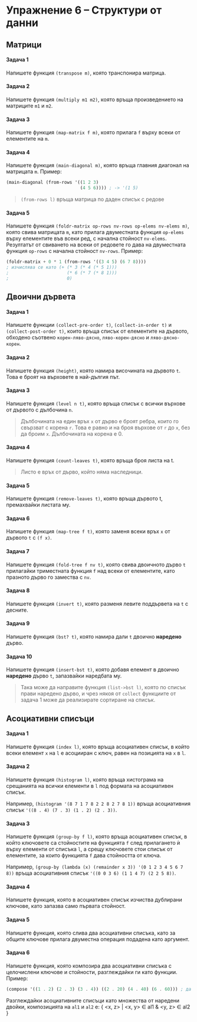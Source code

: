 # Упражнение 6 – Структури от данни
## Матрици
#### Задача 1
Напишете функция `(transpose m)`, която транспонира матрица.

#### Задача 2
Напишете функция `(multiply m1 m2)`, която връща произведението на матриците `m1` и `m2`.

#### Задача 3
Напишете функция `(map-matrix f m)`, която прилага `f` върху всеки от елементите на `m`.

#### Задача 4
Напишете функция `(main-diagonal m)`, която връща главния диагонал на матрицата `m`.
Пример:
```scheme
(main-diagonal (from-rows '((1 2 3)
                            (4 5 6)))) ; -> '(1 5)
```
> `(from-rows l)` връща матрица по даден списък с редове


#### Задача 5
Напишете функция `(foldr-matrix op-rows nv-rows op-elems nv-elems m)`, която свива матрицата `m`, като прилага двуместната функция `op-elems` върху елементите във всеки ред, с начална стойност `nv-elems`. Резултатът от свиването на всеки от редовете го дава на двуместната функция `op-rows` с начална стойност `nv-rows`.
Пример:
```scheme
(foldr-matrix + 0 * 1 (from-rows '((3 4 5) (6 7 8))))
; изчислява се като (+ (* 3 (* 4 (* 5 1)))
;                      (* 6 (* 7 (* 8 1)))
;                      0)
```

## Двоични дървета
#### Задача 1
Напишете функции `(collect-pre-order t)`, `(collect-in-order t)` и `(collect-post-order t)`, които връща списък от елементите на дървото, обходено съотвено `корен-ляво-дясно`, `ляво-корен-дясно` и `ляво-дясно-корен`.

#### Задача 2
Напишете функция `(height)`, която намира височината на дървото `t`. Това е броят на върховете в най-дългия път.

#### Задача 3
Напишете функция `(level n t)`, която връща списък с всички върхове от дървото с дълбочина `n`.
> Дълбочината на един връх `x` от дърво е броят ребра, които го свързват с корена `r`. Това е равно и на броя върхове от `r` до `x`, без да броим `x`. Дълбочината на корена е 0.

#### Задача 4
Напишете функция `(count-leaves t)`, която връща броя листа на t.
> Листо е връх от дърво, който няма наследници.

#### Задача 5
Напишете функция `(remove-leaves t)`, която връща дървото t, премахвайки листата му.

#### Задача 6
Напишете функция `(map-tree f t)`, която заменя всеки връх `x` от дървото `t` с `(f x)`.

#### Задача 7
Напишете функция `(fold-tree f nv t)`, която свива двоичното дърво `t` прилагайки триместната функция `f` над всеки от елементите, като празното дърво го замества с `nv`.

#### Задача 8
Напишете функция `(invert t)`, която разменя левите поддървета на `t` с десните.

#### Задача 9
Напишете функция `(bst? t)`, която намира дали `t` двоично **наредено** дърво.

#### Задача 10
Напишете функция `(insert-bst t)`, която добавя елемент в двоично **наредено** дърво `t`, запазвайки наредбата му.
> Така може да направите функция `(list->bst l)`, която по списък прави наредено дърво, и чрез някоя от `collect` функциите от задачa 1 може да реализирате сортиране на списък.


## Асоциативни списъци
#### Задача 1
Напишете функция `(index l)`, която връща асоциативен списък, в който всеки елемент `x` на `l` е асоцииран с ключ, равен на позицията на `x` в `l`.

#### Задача 2
Напишете функция `(histogram l)`, която
връща хистограма на срещанията на всички елементи в `l` под формата на асоциативен списък.

   Например, `(histogram '(8 7 1 7 8 2 2 8 2 7 8 1))`
   връща асоциативния списък `'((8 . 4) (7 . 3) (1 . 2) (2 . 3))`.

#### Задача 3
Напишете функция `(group-by f l)`, която
връща асоциативен списък, в който ключовете са стойностите на функцията `f` след прилагането ѝ върху елементи от списъка `l`, а
срещу ключовете стои списък от елементите, за които функцията `f` дава стойността от ключа.

   Например, `(group-by (lambda (x) (remainder x 3)) '(0 1 2 3 4 5 6 7 8))`
   връща асоциативния списък `'((0 0 3 6) (1 1 4 7) (2 2 5 8))`.

   
#### Задача 4
Напишете функция, която в асоциативен списък изчиства дублирани ключове, като запазва само първата стойност.


#### Задача 5
Напишете функция, която слива два асоциативни списъка, като за общите ключове прилага двуместна операция подадена като аргумент.

#### Задача 6
Напишете функция, която композира два асоциативни списъка с целочислени ключове и стойности, разглеждайки ги като функции.
Пример: 
```scheme
(compose '((1 . 2) (2 . 3) (3 . 4)) ((2 . 20) (4 . 40) (6 . 60))) ; да връща ((1 . 20) (3 . 40))
```

Разглеждайки асоциативните списъци като множества от наредени двойки, композицията на `al1` и `al2` е: 
    { <x, z> | <x, y> ∈ al1 & <y, z> ∈ al2 }

